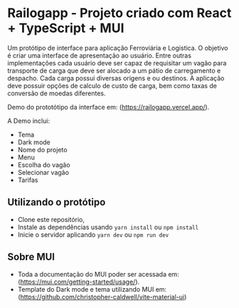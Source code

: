 # Railogapp - Projeto criado com React + TypeScript + MUI

Um protótipo de interface para aplicação Ferroviária e Logistica. O objetivo é criar uma interface de apresentação ao usuário. Entre outras implementações cada usuário deve ser capaz de requisitar um vagão para transporte de carga que deve ser alocado a um pátio de carregamento e despacho. Cada carga possui diversas origens e ou destinos. A aplicação deve possuir opções de calculo de custo de carga, bem como taxas de conversão de moedas diferentes. 

Demo do prototótipo da interface em: (https://railogapp.vercel.app/).

A Demo inclui:
- Tema
- Dark mode
- Nome do projeto
- Menu
- Escolha do vagão
- Selecionar vagão
- Tarifas

## Utilizando o protótipo

- Clone este repositório,
- Instale as dependências usando `yarn install` ou `npm install`
- Inicie o servidor aplicando `yarn dev` ou `npm run dev`

## Sobre MUI

- Toda a documentação do MUI poder ser acessada em: (https://mui.com/getting-started/usage/).
- Template do Dark mode e tema utilizando MUI em: (https://github.com/christopher-caldwell/vite-material-ui)

